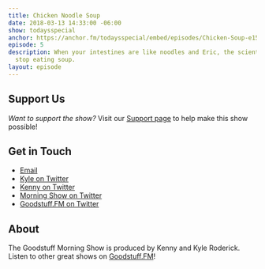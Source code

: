 ```yaml
---
title: Chicken Noodle Soup
date: 2018-03-13 14:33:00 -06:00
show: todaysspecial
anchor: https://anchor.fm/todaysspecial/embed/episodes/Chicken-Soup-e15p58/a-a2l4u9
episode: 5
description: When your intestines are like noodles and Eric, the scientist, won't
  stop eating soup.
layout: episode
---
```




## Support Us
*Want to support the show?* Visit our [Support page](https://goodstuff.fm/support) to help make this show possible!

## Get in Touch
* [Email](mailto:kyle@goodstuff.fm)
* [Kyle on Twitter](http://twitter.com/dogburps)
* [Kenny on Twitter](http://twitter.com/pizzarobotics)
* [Morning Show on Twitter](http://twitter.com/morningshowam)
* [Goodstuff.FM on Twitter](http://twitter.com/goodstufffm)

## About
The Goodstuff Morning Show is produced by Kenny and Kyle Roderick. Listen to other great shows on [Goodstuff.FM](http://goodstuff.fm/shows)!